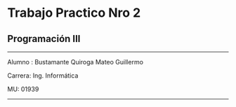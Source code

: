 # Trabajo Practico Nro 2


## Programación III
----------------------------------------
Alumno : Bustamante Quiroga Mateo Guillermo

Carrera: Ing. Informática

MU: 01939

----------------------------------------

